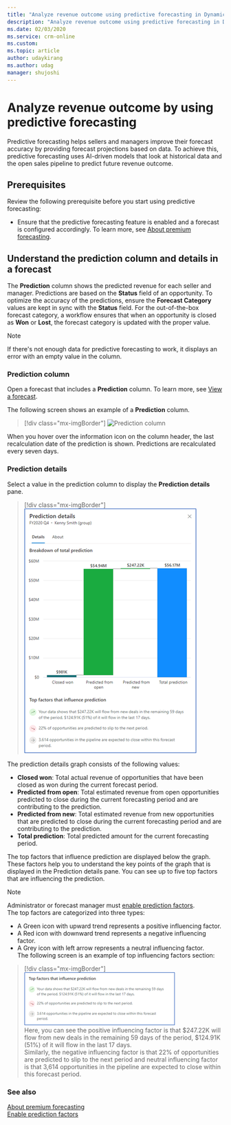 ```yaml
---
title: "Analyze revenue outcome using predictive forecasting in Dynamics 365 Sales Insights | MicrosoftDocs"
description: "Analyze revenue outcome using predictive forecasting in Dynamics 365 Sales Insights."
ms.date: 02/03/2020
ms.service: crm-online
ms.custom: 
ms.topic: article
author: udaykirang
ms.author: udag
manager: shujoshi
---
```



# Analyze revenue outcome by using predictive forecasting

Predictive forecasting helps sellers and managers improve their forecast accuracy by providing forecast projections based on data. To achieve this, predictive forecasting uses AI-driven models that look at historical data and the open sales pipeline to predict future revenue outcome.

## Prerequisites

Review the following prerequisite before you start using predictive forecasting:

  -	Ensure that the predictive forecasting feature is enabled and a forecast is configured accordingly. To learn more, see [About premium forecasting](configure-premium-forecasting.md).

## Understand the prediction column and details in a forecast

The **Prediction** column shows the predicted revenue for each seller and manager. Predictions are based on the **Status** field of an opportunity. To optimize the accuracy of the predictions, ensure the **Forecast Category** values are kept in sync with the **Status** field. For the out-of-the-box forecast category, a workflow ensures that when an opportunity is closed as **Won** or **Lost**, the forecast category is updated with the proper value. 

> [!NOTE]
> If there's not enough data for predictive forecasting to work, it displays an error with an empty value in the column. 

### Prediction column

Open a forecast that includes a **Prediction** column. To learn more, see [View a forecast](https://docs.microsoft.com/dynamics365/sales-enterprise/view-forecasts). 

The following screen shows an example of a **Prediction** column. 

> [!div class="mx-imgBorder"]
> ![Prediction column](media/predictive-forecasting-prediction-column.png "Prediction column")

When you hover over the information icon on the column header, the last recalculation date of the prediction is shown. Predictions are recalculated every seven days.

### Prediction details

Select a value in the prediction column to display the **Prediction details** pane.

> [!div class="mx-imgBorder"]
> ![Prediction details pane](media/predictive-forecasting-prediction-details.png "Prediction details pane")

The prediction details graph consists of the following values:  
-	**Closed won**: Total actual revenue of opportunities that have been closed as won during the current forecast period.  
-	**Predicted from open**: Total estimated revenue from open opportunities predicted to close during the current forecasting period and are contributing to the prediction.  
-	**Predicted from new**: Total estimated revenue from new opportunities that are predicted to close during the current forecasting period and are contributing to the prediction.   
-	**Total prediction**: Total predicted amount for the current forecasting period.

The top factors that influence prediction are displayed below the graph. These factors help you to understand the key points of the graph that is displayed in the Prediction details pane. You can see up to five top factors that are influencing the prediction.  
>[!NOTE]
>Administrator or forecast manager must [enable prediction factors](https://docs.microsoft.com/dynamics365/sales-enterprise/forecast-configure-advanced-settings#enable-prediction-factors).  
The top factors are categorized into three types:  
-	A Green icon with upward trend represents a positive influencing factor.  
-	A Red icon with downward trend represents a negative influencing factor.  
-	A Grey icon with left arrow represents a neutral influencing factor.  
The following screen is an example of top influencing factors section:  
> [!div class="mx-imgBorder"]
> ![Prediction top factors](media/predictive-forecasting-top-factors.png "Prediction top factors")  
Here, you can see the positive influencing factor is that $247.22K will flow from new deals in the remaining 59 days of the period, $124.91K (51%) of it will flow in the last 17 days.  
Similarly, the negative influencing factor is that 22% of opportunities are predicted to slip to the next period and neutral influencing factor is that 3,614 opportunities in the pipeline are expected to close within this forecast period.

### See also

[About premium forecasting](configure-premium-forecasting.md)  
[Enable prediction factors](https://docs.microsoft.com/dynamics365/sales-enterprise/forecast-configure-advanced-settings#enable-prediction-factors)
